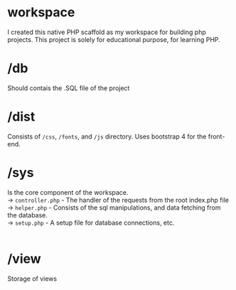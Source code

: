 # workspace
I created this native PHP scaffold as my workspace for building php projects. This project is solely for educational purpose, for learning PHP.

# /db
Should contais the .SQL file of the project

# /dist
Consists of <code>/css</code>, <code>/fonts</code>, and <code>/js</code> directory. Uses bootstrap 4 for the front-end.

# /sys
Is the core component of the workspace. 
  <br>
  -> <code>controller.php</code> - The handler of the requests from the root index.php file <br>
  -> <code>helper.php</code> - Consists of the sql manipulations, and data fetching from the database. <br>
  -> <code>setup.php</code> - A setup file for database connections, etc. <br> 
  <br>
 
# /view
Storage of views
